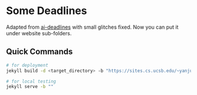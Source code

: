 # Some Deadlines

Adapted from [ai-deadlines](https://github.com/paperswithcode/ai-deadlines) with small glitches fixed. Now you can put it under website sub-folders.

## Quick Commands

```bash
# for deployment
jekyll build -d <target_directory> -b "https://sites.cs.ucsb.edu/~yanju/deadlines"
```

```bash
# for local testing
jekyll serve -b ""
```

